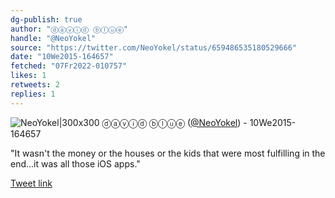 ```yaml
---
dg-publish: true
author: "ⓓⓐⓥⓘⓓ ⓑⓛⓤⓔ"
handle: "@NeoYokel"
source: "https://twitter.com/NeoYokel/status/659486535180529666"
date: "10We2015-164657"
fetched: "07Fr2022-010757"
likes: 1
retweets: 2
replies: 1
---
```

![NeoYokel|300x300](media/48932450-xKb_gcmr_normal.jpg)
ⓓⓐⓥⓘⓓ ⓑⓛⓤⓔ ([@NeoYokel](https://twitter.com/NeoYokel)) - 10We2015-164657

"It wasn't the money or the houses or the kids that were most fulfilling in the end...it was all those iOS apps."

[Tweet link](https://twitter.com/NeoYokel/status/659486535180529666)